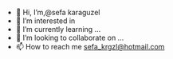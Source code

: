 - 👋 Hi, I’m,@sefa karaguzel
- 👀 I’m interested in 
- 🌱 I’m currently learning ...
- 💞️ I’m looking to collaborate on ...
- 📫 How to reach me sefa_krgzl@hotmail.com 

<!---
tekomast/tekomast is a ✨ special ✨ repository because its `README.md` (this file) appears on your GitHub profile.
You can click the Preview link to take a look at your changes.
--->
